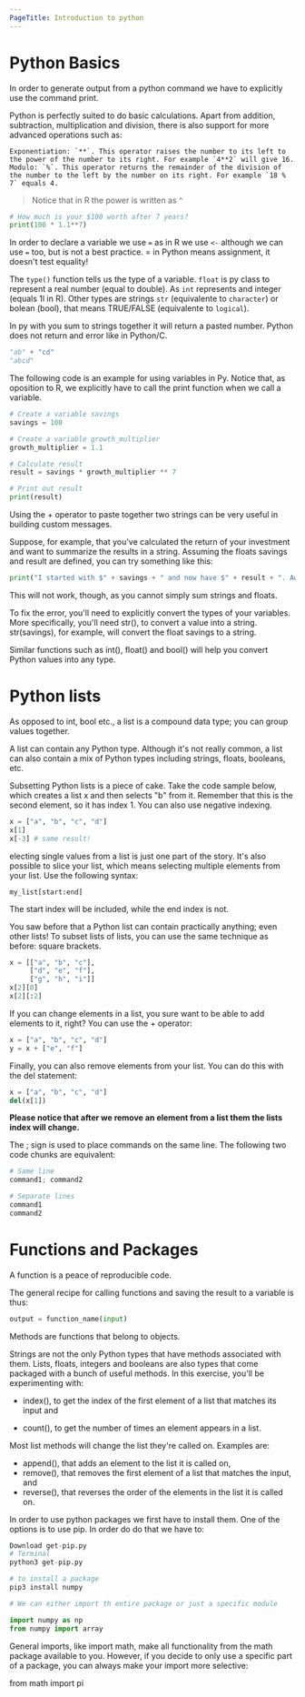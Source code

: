 ```yaml
---
PageTitle: Introduction to python
---
```


# Python Basics
In order to generate output from a python command we have to explicitly use the command print.

Python is perfectly suited to do basic calculations. Apart from addition, subtraction, multiplication and division, there is also support for more advanced operations such as:

    Exponentiation: `**`. This operator raises the number to its left to the power of the number to its right. For example `4**2` will give 16.
    Modulo: `%`. This operator returns the remainder of the division of the number to the left by the number on its right. For example `18 % 7` equals 4.
> Notice that in R the power is written as `^`

```py
# How much is your $100 worth after 7 years?
print(100 * 1.1**7) 
```
In order to declare a variable we use `=` as in R we use `<-` although we can use `=` too, but is not a best practice.
= in Python means assignment, it doesn't test equality!

The `type()` function tells us the type of a variable. `float` is py class to represent a real number (equal to double). As `int` represents and integer (equals 1l in R). Other types are strings `str` (equivalente to `character`) or bolean (bool), that means TRUE/FALSE (equivalente to `logical`).

In py with you sum to strings together it will return a pasted number. Python does not return and error like in Python/C.

```py
"ab" + "cd"
"abcd"
```
The following code is an example for using variables in Py. Notice that, as oposition to R, we explicitly have to call the print function when we call a variable.

```py
# Create a variable savings
savings = 100

# Create a variable growth_multiplier
growth_multiplier = 1.1

# Calculate result
result = savings * growth_multiplier ** 7

# Print out result
print(result)
```

Using the + operator to paste together two strings can be very useful in building custom messages.

Suppose, for example, that you've calculated the return of your investment and want to summarize the results in a string. Assuming the floats savings and result are defined, you can try something like this:

```py
print("I started with $" + savings + " and now have $" + result + ". Awesome!")

```
This will not work, though, as you cannot simply sum strings and floats.

To fix the error, you'll need to explicitly convert the types of your variables. More specifically, you'll need str(), to convert a value into a string. str(savings), for example, will convert the float savings to a string.

Similar functions such as int(), float() and bool() will help you convert Python values into any type.

# Python lists
As opposed to int, bool etc., a list is a compound data type; you can group values together.

A list can contain any Python type. Although it's not really common, a list can also contain a mix of Python types including strings, floats, booleans, etc.

Subsetting Python lists is a piece of cake. Take the code sample below, which creates a list x and then selects "b" from it. Remember that this is the second element, so it has index 1. You can also use negative indexing.

```py
x = ["a", "b", "c", "d"]
x[1]
x[-3] # same result!
```

electing single values from a list is just one part of the story. It's also possible to slice your list, which means selecting multiple elements from your list. Use the following syntax:

```
my_list[start:end]

```
The start index will be included, while the end index is not.

You saw before that a Python list can contain practically anything; even other lists! To subset lists of lists, you can use the same technique as before: square brackets. 

```py
x = [["a", "b", "c"],
     ["d", "e", "f"],
     ["g", "h", "i"]]
x[2][0]
x[2][:2]
```
If you can change elements in a list, you sure want to be able to add elements to it, right? You can use the + operator:

```py
x = ["a", "b", "c", "d"]
y = x + ["e", "f"]
```
Finally, you can also remove elements from your list. You can do this with the del statement:

```py
x = ["a", "b", "c", "d"]
del(x[1])
```
**Please notice that after we remove an element from a list them the lists index will change.**

The ; sign is used to place commands on the same line. The following two code chunks are equivalent:

```py
# Same line
command1; command2

# Separate lines
command1
command2
```
# Functions and Packages

A function is a peace of reproducible code.

The general recipe for calling functions and saving the result to a variable is thus:

```py
output = function_name(input)
```
Methods are functions that belong to objects.

Strings are not the only Python types that have methods associated with them. Lists, floats, integers and booleans are also types that come packaged with a bunch of useful methods. In this exercise, you'll be experimenting with:

- index(), to get the index of the first element of a list that matches its input and

- count(), to get the number of times an element appears in a list.

Most list methods will change the list they're called on. Examples are:

- append(), that adds an element to the list it is called on,
- remove(), that removes the first element of a list that matches the input, and
- reverse(), that reverses the order of the elements in the list it is called on.

In order to use python packages we first have to install them. One of the options is to use pip. In order do do that we have to:

```py
Download get-pip.py
# Terminal
python3 get-pip.py

# to install a package
pip3 install numpy

# We can either import th entire package or just a specific module

import numpy as np
from numpy import array
```
General imports, like import math, make all functionality from the math package available to you. However, if you decide to only use a specific part of a package, you can always make your import more selective:

from math import pi


